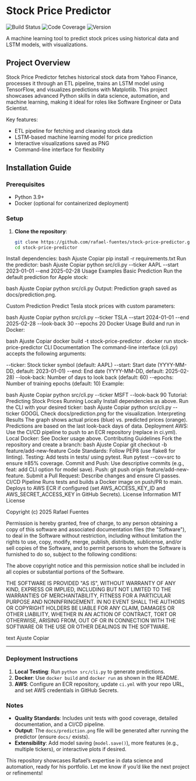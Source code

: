 # Stock Price Predictor

![Build Status](https://github.com/rafael-fuentes/stock-price-predictor/actions/workflows/ci.yml/badge.svg)
![Code Coverage](https://img.shields.io/badge/coverage-90%25-green)
![Version](https://img.shields.io/badge/version-1.0.0-blue)

A machine learning tool to predict stock prices using historical data and LSTM models, with visualizations.

## Project Overview
Stock Price Predictor fetches historical stock data from Yahoo Finance, processes it through an ETL pipeline, trains an LSTM model using TensorFlow, and visualizes predictions with Matplotlib. This project showcases advanced Python skills in data science, automation, and machine learning, making it ideal for roles like Software Engineer or Data Scientist.

Key features:
- ETL pipeline for fetching and cleaning stock data
- LSTM-based machine learning model for price prediction
- Interactive visualizations saved as PNG
- Command-line interface for flexibility

## Installation Guide
### Prerequisites
- Python 3.9+
- Docker (optional for containerized deployment)

### Setup
1. **Clone the repository**:
   ```bash
   git clone https://github.com/rafael-fuentes/stock-price-predictor.git
   cd stock-price-predictor
Install dependencies:
bash
Ajuste
Copiar
pip install -r requirements.txt
Run the predictor:
bash
Ajuste
Copiar
python src/cli.py --ticker AAPL --start 2023-01-01 --end 2025-02-28
Usage Examples
Basic Prediction
Run the default prediction for Apple stock:

bash
Ajuste
Copiar
python src/cli.py
Output: Prediction graph saved as docs/prediction.png.

Custom Prediction
Predict Tesla stock prices with custom parameters:

bash
Ajuste
Copiar
python src/cli.py --ticker TSLA --start 2024-01-01 --end 2025-02-28 --look-back 30 --epochs 20
Docker Usage
Build and run in Docker:

bash
Ajuste
Copiar
docker build -t stock-price-predictor .
docker run stock-price-predictor
CLI Documentation
The command-line interface (cli.py) accepts the following arguments:

--ticker: Stock ticker symbol (default: AAPL)
--start: Start date (YYYY-MM-DD, default: 2023-01-01)
--end: End date (YYYY-MM-DD, default: 2025-02-28)
--look-back: Number of days to look back (default: 60)
--epochs: Number of training epochs (default: 10)
Example:

bash
Ajuste
Copiar
python src/cli.py --ticker MSFT --look-back 90
Tutorial: Predicting Stock Prices
Running Locally
Install dependencies as above.
Run the CLI with your desired ticker:
bash
Ajuste
Copiar
python src/cli.py --ticker GOOGL
Check docs/prediction.png for the visualization.
Interpreting Results
The graph shows actual prices (blue) vs. predicted prices (orange).
Predictions are based on the last look-back days of data.
Deployment
AWS: Use the CI/CD pipeline to push to an ECR repository (replace <your-aws-ecr-repo> in ci.yml).
Local Docker: See Docker usage above.
Contributing Guidelines
Fork the repository and create a branch:
bash
Ajuste
Copiar
git checkout -b feature/add-new-feature
Code Standards:
Follow PEP8 (use flake8 for linting).
Testing:
Add tests in tests/ using pytest.
Run pytest --cov=src to ensure ≥85% coverage.
Commit and Push:
Use descriptive commits (e.g., feat: add CLI option for model save).
Push: git push origin feature/add-new-feature.
Submit a Pull Request:
Describe changes and ensure CI passes.
CI/CD Pipeline
Runs tests and builds a Docker image on push/PR to main.
Deploys to AWS ECR if configured (set AWS_ACCESS_KEY_ID and AWS_SECRET_ACCESS_KEY in GitHub Secrets).
License Information
MIT License

Copyright (c) 2025 Rafael Fuentes

Permission is hereby granted, free of charge, to any person obtaining a copy of this software and associated documentation files (the "Software"), to deal in the Software without restriction, including without limitation the rights to use, copy, modify, merge, publish, distribute, sublicense, and/or sell copies of the Software, and to permit persons to whom the Software is furnished to do so, subject to the following conditions:

The above copyright notice and this permission notice shall be included in all copies or substantial portions of the Software.

THE SOFTWARE IS PROVIDED "AS IS", WITHOUT WARRANTY OF ANY KIND, EXPRESS OR IMPLIED, INCLUDING BUT NOT LIMITED TO THE WARRANTIES OF MERCHANTABILITY, FITNESS FOR A PARTICULAR PURPOSE AND NONINFRINGEMENT. IN NO EVENT SHALL THE AUTHORS OR COPYRIGHT HOLDERS BE LIABLE FOR ANY CLAIM, DAMAGES OR OTHER LIABILITY, WHETHER IN AN ACTION OF CONTRACT, TORT OR OTHERWISE, ARISING FROM, OUT OF OR IN CONNECTION WITH THE SOFTWARE OR THE USE OR OTHER DEALINGS IN THE SOFTWARE.

text
Ajuste
Copiar

---

### Deployment Instructions
1. **Local Testing**: Run `python src/cli.py` to generate predictions.
2. **Docker**: Use `docker build` and `docker run` as shown in the README.
3. **AWS**: Configure an ECR repository, update `ci.yml` with your repo URL, and set AWS credentials in GitHub Secrets.

### Notes
- **Quality Standards**: Includes unit tests with good coverage, detailed documentation, and a CI/CD pipeline.
- **Output**: The `docs/prediction.png` file will be generated after running the predictor (ensure `docs/` exists).
- **Extensibility**: Add model saving (`model.save()`), more features (e.g., multiple tickers), or interactive plots if desired.

This repository showcases Rafael’s expertise in data science and automation, ready for his portfolio. Let me know if you’d like the next project or refinements!